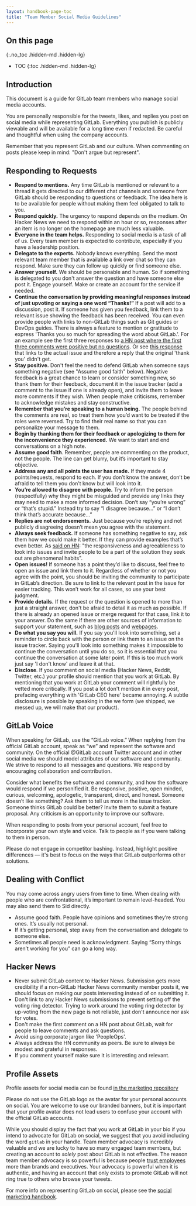 ```yaml
---
layout: handbook-page-toc
title: "Team Member Social Media Guidelines"
---
```


## On this page
{:.no_toc .hidden-md .hidden-lg}

- TOC
{:toc .hidden-md .hidden-lg}

## Introduction

This document is a guide for GitLab team members who manage social media accounts.

You are personally responsible for the tweets, likes, and replies you post on social media while representing GitLab. Everything you publish is publicly viewable and will be available for a long time even if redacted. Be careful and thoughtful when using the company accounts.

Remember that you represent GitLab and our culture. When commenting on posts please keep in mind: "Don't argue but represent".

## Responding to Requests

- **Respond to mentions.** Any time GitLab is mentioned or relevant to a thread it gets directed to our different chat channels and someone from GitLab should be responding to questions or feedback. The idea here is to be available for people without making them feel obligated to talk to you.
- **Respond quickly.** The urgency to respond depends on the medium. On Hacker News we need to respond within an hour or so, responses after an item is no longer on the homepage are much less valuable.
- **Everyone in the team helps.** Responding to social media is a task of all of us. Every team member is expected to contribute, especially if you have a leadership position.
- **Delegate to the experts.** Nobody knows everything. Send the most relevant team member that is available a link over chat so they can respond. Make sure they can follow up quickly or find someone else.
- **Answer yourself.**  We should be personable and human. So if something is delegated to you don't answer the question and have someone else post it. Engage yourself. Make or create an account for the service if needed.
- **Continue the conversation by providing meaningful responses instead of just upvoting or saying a one word “Thanks!”** If a post will add to a discussion, post it. If someone has given you feedback, link them to a relevant issue showing the feedback has been received. You can even provide people with links to non-GitLab things such as Git guides or DevOps guides. There is always a feature to mention or gratitude to express 'Thanks you so much for spreading the word about GitLab.'. For an example see the first three responses to [a HN post where the first three comments were positive but no questions](https://news.ycombinator.com/item?id=12052695). Or see [this response](https://twitter.com/sytses/status/762578230197022720) that links to the actual issue and therefore a reply that the original 'thank you' didn't get.
- **Stay positive.** Don't feel the need to defend GitLab when someone says something negative (see "Assume good faith" below). Negative feedback is a great chance to learn or consider something new, so thank them for their feedback, document it in the issue tracker (add a comment to the issue if one is already open), and invite them to leave more comments if they wish. When people make criticisms, remember to acknowledge mistakes and stay constructive.
- **Remember that you’re speaking to a human being.** The people behind the comments are real, so treat them how you’d want to be treated if the roles were reversed. Try to find their real name so that you can personalize your message to them.
- **Begin by thanking them for their feedback or apologizing to them for the inconvenience they experienced.** We want to start and end conversations on a high note.
- **Assume good faith**. Remember, people are commenting on the product, not the people. The line can get blurry, but it’s important to stay objective.
- **Address any and all points the user has made.** If they made 4 points/requests, respond to each. If you don’t know the answer, don’t be afraid to tell them you don’t know but will look into it.
- **You’re allowed to disagree with people.** Try to inform the person (respectfully) why they might be misguided and provide any links they may need to make a more informed decision. Don’t say “you’re wrong” or “that’s stupid.” Instead try to say “I disagree because…” or “I don’t think that’s accurate because…”
- **Replies are not endorsements.** Just because you’re replying and not publicly disagreeing doesn’t mean you agree with the statement.
- **Always seek feedback.** If someone has something negative to say, ask them how we could make it better. If they can provide examples that’s even better. As [said on HN](https://news.ycombinator.com/item?id=12235172): "the responsiveness and agreeableness to look into issues and invite people to be a part of the solution they seek out are phenomenal habits".
- **Open issues!** If someone has a point they’d like to discuss, feel free to open an issue and link them to it. Regardless of whether or not you agree with the point, you should be inviting the community to participate in GitLab’s direction. Be sure to link to the relevant post in the issue for easier tracking. This won’t work for all cases, so use your best judgment.
- **Provide details.** If the request or the question is opened to more than just a straight answer, don't be afraid to detail it as much as possible.
If there is already an opened issue or merge request for that case, link it to your answer. Do the same if there are other
sources of information to support your statement, such as [blog posts](/blog) and [webpages]().
- **Do what you say you will.** If you say you'll look into something, set a reminder to circle back with the person or link them to an issue on the issue tracker. Saying you'll look into something makes it impossible to continue the conversation until you do so, so it is essential that you continue the conversation at some later point. If this is too much work just say 'I don't know' and leave it at that.
- **Disclose**. If you comment on social media (Hacker News, Reddit, Twitter, etc.) your profile should mention that you work at GitLab. By mentioning that you work at GitLab your comment will rightfully be vetted more critically. If you post a lot don't mention it in every post, prefacing everything with 'GitLab CEO here' became annoying. A subtle disclosure is possible by speaking in the we form (we shipped, we messed up, we will make that our product).

## GitLab Voice

When speaking for GitLab, use the “GitLab voice.” When replying from the official GitLab account, speak as “we” and represent the software and community. On the official @GitLab account Twitter account and in other social media we should model attributes of our software and community. We strive to respond to all messages and questions. We respond by encouraging collaboration and contribution.

Consider what benefits the software and community, and how the software would respond if we personified it. Be responsive, positive, open minded, curious, welcoming, apologetic, transparent, direct, and honest. Someone doesn’t like something? Ask them to tell us more in the issue tracker. Someone thinks GitLab could be better? Invite them to submit a feature proposal. Any criticism is an opportunity to improve our software.

When responding to posts from your personal account, feel free to incorporate your own style and voice. Talk to people as if you were talking to them in person. 

Please do not engage in competitor bashing. Instead, highlight positive differences — it's best to focus on the ways that GitLab outperforms other solutions.

## Dealing with Conflict

You may come across angry users from time to time. When dealing with people who are confrontational, it’s important to remain level-headed. You may also send them to Sid directly.

- Assume good faith. People have opinions and sometimes they’re strong ones. It’s usually not personal.
- If it’s getting personal, step away from the conversation and delegate to someone else.
- Sometimes all people need is acknowledgment. Saying “Sorry things aren’t working for you” can go a long way. 

## Hacker News

- Never submit GitLab content to Hacker News. Submission gets more credibility if a non-GitLab Hacker News community member posts it, we should focus on making our posts interesting instead of on submitting it.
- Don't link to any Hacker News submissions to prevent setting off the voting ring detector. Trying to work around the voting ring detector by up-voting from the new page is not reliable, just don't announce nor ask for votes.
- Don't make the first comment on a HN post about GitLab, wait for people to leave comments and ask questions.
- Avoid using corporate jargon like 'PeopleOps'.
- Always address the HN community as peers. Be sure to always be modest and grateful in responses.
- If you comment yourself make sure it is interesting and relevant.

## Profile Assets

Profile assets for social media can be found [in the marketing repository](https://gitlab.com/gitlab-com/marketing/general/tree/master/design/social-media/profile-assets/png/assets/general)

Please do not use the GitLab logo as the avatar for your personal accounts on social. You are welcome to use our branded banners, but it is important that your profile avatar does not lead users to confuse your account with the official GitLab accounts. 

While you should display the fact that you work at GitLab in your bio if you intend to advocate for GitLab on social, we suggest that you avoid including the word `gitlab` in your handle. Team member advocacy is incredibly valuable and we are lucky to have so many engaged team members, but creating an account to *solely* post about GitLab is not effective. The reason team member advocacy is so powerful is because people [trust employees](https://www.scribd.com/doc/295815519/2016-Edelman-Trust-Barometer-Executive-Summary) more than brands and executives. Your advocacy is powerful when it is authentic, and having an account that only exists to promote GitLab will not ring true to others who browse your tweets. 

For more info on representing GitLab on social, please see the [social marketing handbook](/handbook/marketing/corporate-marketing/social-marketing/).

